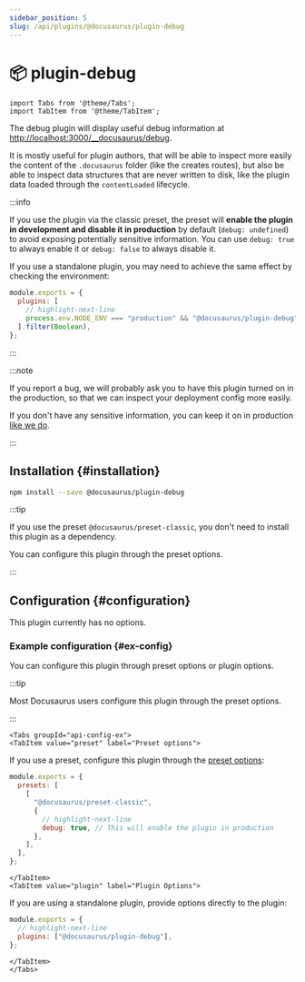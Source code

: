 ```yaml
---
sidebar_position: 5
slug: /api/plugins/@docusaurus/plugin-debug
---
```


# 📦 plugin-debug

```mdx-code-block
import Tabs from '@theme/Tabs';
import TabItem from '@theme/TabItem';
```

The debug plugin will display useful debug information at [http://localhost:3000/\_\_docusaurus/debug](http://localhost:3000/__docusaurus/debug).

It is mostly useful for plugin authors, that will be able to inspect more easily the content of the `.docusaurus` folder (like the creates routes), but also be able to inspect data structures that are never written to disk, like the plugin data loaded through the `contentLoaded` lifecycle.

:::info

If you use the plugin via the classic preset, the preset will **enable the plugin in development and disable it in production** by default (`debug: undefined`) to avoid exposing potentially sensitive information. You can use `debug: true` to always enable it or `debug: false` to always disable it.

If you use a standalone plugin, you may need to achieve the same effect by checking the environment:

```js title="docusaurus.config.js"
module.exports = {
  plugins: [
    // highlight-next-line
    process.env.NODE_ENV === "production" && "@docusaurus/plugin-debug",
  ].filter(Boolean),
};
```

:::

:::note

If you report a bug, we will probably ask you to have this plugin turned on in the production, so that we can inspect your deployment config more easily.

If you don't have any sensitive information, you can keep it on in production [like we do](/__docusaurus/debug).

:::

## Installation {#installation}

```bash npm2yarn
npm install --save @docusaurus/plugin-debug
```

:::tip

If you use the preset `@docusaurus/preset-classic`, you don't need to install this plugin as a dependency.

You can configure this plugin through the preset options.

:::

## Configuration {#configuration}

This plugin currently has no options.

### Example configuration {#ex-config}

You can configure this plugin through preset options or plugin options.

:::tip

Most Docusaurus users configure this plugin through the preset options.

:::

```mdx-code-block
<Tabs groupId="api-config-ex">
<TabItem value="preset" label="Preset options">
```

If you use a preset, configure this plugin through the [preset options](docs/using-plugins.md#docusauruspreset-classic):

```js title="docusaurus.config.js"
module.exports = {
  presets: [
    [
      "@docusaurus/preset-classic",
      {
        // highlight-next-line
        debug: true, // This will enable the plugin in production
      },
    ],
  ],
};
```

```mdx-code-block
</TabItem>
<TabItem value="plugin" label="Plugin Options">
```

If you are using a standalone plugin, provide options directly to the plugin:

```js title="docusaurus.config.js"
module.exports = {
  // highlight-next-line
  plugins: ["@docusaurus/plugin-debug"],
};
```

```mdx-code-block
</TabItem>
</Tabs>
```

